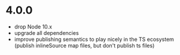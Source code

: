 # 4.0.0

* drop Node 10.x
* upgrade all dependencies
* improve publishing semantics to play nicely in the TS ecosystem (publish inlineSource map files, but don't publish ts files)
